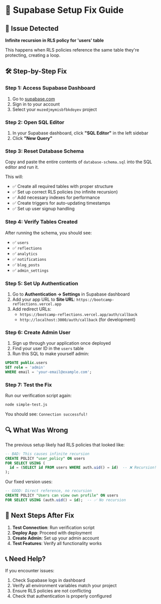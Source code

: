 # 🔧 Supabase Setup Fix Guide

## 🚨 Issue Detected
**Infinite recursion in RLS policy for 'users' table**

This happens when RLS policies reference the same table they're protecting, creating a loop.

## 🛠️ Step-by-Step Fix

### Step 1: Access Supabase Dashboard
1. Go to [supabase.com](https://supabase.com)
2. Sign in to your account
3. Select your `muzedjmymisbfbkdoyev` project

### Step 2: Open SQL Editor
1. In your Supabase dashboard, click **"SQL Editor"** in the left sidebar
2. Click **"New Query"**

### Step 3: Reset Database Schema
Copy and paste the entire contents of `database-schema.sql` into the SQL editor and run it.

This will:
- ✅ Create all required tables with proper structure
- ✅ Set up correct RLS policies (no infinite recursion)
- ✅ Add necessary indexes for performance
- ✅ Create triggers for auto-updating timestamps
- ✅ Set up user signup handling

### Step 4: Verify Tables Created
After running the schema, you should see:
- ✅ `users`
- ✅ `reflections` 
- ✅ `analytics`
- ✅ `notifications`
- ✅ `blog_posts`
- ✅ `admin_settings`

### Step 5: Set Up Authentication
1. Go to **Authentication → Settings** in Supabase dashboard
2. Add your app URL to **Site URL**: `https://bootcamp-reflections.vercel.app`
3. Add redirect URLs:
   - `https://bootcamp-reflections.vercel.app/auth/callback`
   - `http://localhost:3000/auth/callback` (for development)

### Step 6: Create Admin User
1. Sign up through your application once deployed
2. Find your user ID in the `users` table
3. Run this SQL to make yourself admin:

```sql
UPDATE public.users 
SET role = 'admin' 
WHERE email = 'your-email@example.com';
```

### Step 7: Test the Fix
Run our verification script again:
```bash
node simple-test.js
```

You should see: `Connection successful!`

## 🔍 What Was Wrong

The previous setup likely had RLS policies that looked like:

```sql
-- BAD: This causes infinite recursion
CREATE POLICY "user_policy" ON users
FOR SELECT USING (
  id = (SELECT id FROM users WHERE auth.uid() = id)  -- ❌ Recursion!
);
```

Our fixed version uses:
```sql
-- GOOD: Direct reference, no recursion
CREATE POLICY "Users can view own profile" ON users
FOR SELECT USING (auth.uid() = id);  -- ✅ No recursion
```

## 🎯 Next Steps After Fix

1. **Test Connection**: Run verification script
2. **Deploy App**: Proceed with deployment
3. **Create Admin**: Set up your admin account
4. **Test Features**: Verify all functionality works

## 📞 Need Help?

If you encounter issues:
1. Check Supabase logs in dashboard
2. Verify all environment variables match your project
3. Ensure RLS policies are not conflicting
4. Check that authentication is properly configured